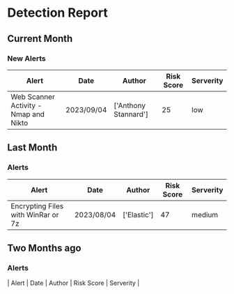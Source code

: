 # Detection Report
## Current Month
### New Alerts
| Alert | Date | Author | Risk Score | Serverity |
| --- | --- | --- | --- | --- |
| Web Scanner Activity - Nmap and Nikto | 2023/09/04 | ['Anthony Stannard'] | 25 | low |
## Last Month
### Alerts
| Alert | Date | Author | Risk Score | Serverity |
| --- | --- | --- | --- | --- |
| Encrypting Files with WinRar or 7z | 2023/08/04 | ['Elastic'] | 47 | medium |
## Two Months ago
### Alerts
| Alert | Date | Author | Risk Score | Serverity |
